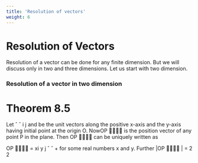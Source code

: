 ```yaml
---
title: 'Resolution of vectors'
weight: 6
---
```


# Resolution of Vectors

Resolution of a vector can be done for any finite dimension. But we will discuss only in two and 
three dimensions. Let us start with two dimension.

### Resolution of a vector in two dimension

# Theorem 8.5
Let ˆ ˆ i j and be the unit vectors along the positive x-axis and the y-axis having initial point at 
the origin O. NowOP
 is the position vector of any point P in the plane. Then OP
 can be uniquely 
written as

OP
 = xi y j ˆ ˆ + for some real numbers x and y. Further |OP
 | = 2 2